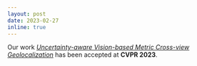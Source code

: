 ```yaml
---
layout: post
date: 2023-02-27
inline: true
---
```


Our work <i><a href="#cvpr23">Uncertainty-aware Vision-based Metric Cross-view Geolocalization</a></i> has been accepted at <strong>CVPR 2023</strong>.
